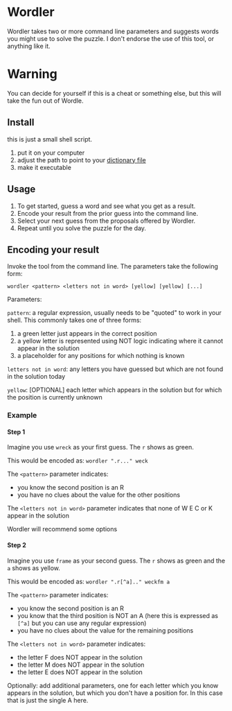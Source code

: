 # Wordler

Wordler takes two or more command line parameters and suggests words you might use to solve the puzzle.
I don't endorse the use of this tool, or anything like it.

# Warning
You can decide for yourself if this is a cheat or something else, but this will take the fun out of Wordle.

## Install
this is just a small shell script. 

1. put it on your computer
2. adjust the path to point to your [dictionary file](https://github.com/bnprks/wordle_solver/blob/master/answers.txt)
3. make it executable

## Usage

1. To get started, guess a word and see what you get as a result.
2. Encode your result from the prior guess into the command line.
3. Select your next guess from the proposals offered by Wordler.
4. Repeat until you solve the puzzle for the day.

## Encoding your result

Invoke the tool from the command line. The parameters take the following form:

```wordler <pattern> <letters not in word> [yellow] [yellow] [...]``` 

Parameters:

`pattern`: a regular expression, usually needs to be "quoted" to work in your shell. This commonly takes one of three forms:

  1. a green letter just appears in the correct position
  2. a yellow letter is represented using NOT logic indicating where it cannot appear in the solution
  3. a placeholder for any positions for which nothing is known

`letters not in word`: any letters you have guessed but which are not found in the solution today

`yellow`: [OPTIONAL] each letter which appears in the solution but for which the position is currently unknown 

### Example

#### Step 1
Imagine you use `wreck` as your first guess. The `r` shows as green.

This would be encoded as:
  `wordler ".r..." weck`

The `<pattern>` parameter indicates: 
- you know the second position is an R
- you have no clues about the value for the other positions

The `<letters not in word>` parameter indicates that none of W E C or K appear in the solution

Wordler will recommend some options  
  
#### Step 2
Imagine you use `frame` as your second guess. The `r` shows as green and the `a` shows as yellow.

This would be encoded as:
  `wordler ".r[^a].." weckfm a`

The `<pattern>` parameter indicates: 
- you know the second position is an R
- you know that the third position is NOT an A (here this is expressed as `[^a]` but you can use any regular expression) 
- you have no clues about the value for the remaining positions

The `<letters not in word>` parameter indicates:
- the letter F does NOT appear in the solution
- the letter M does NOT appear in the solution
- the letter E does NOT appear in the solution
  
Optionally: add additional parameters, one for each letter which you know appears in the solution, but which you don't have a position for. 
In this case that is just the single A here.

